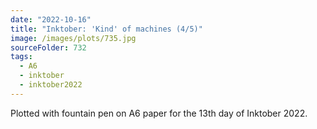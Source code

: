```yaml
---
date: "2022-10-16"
title: "Inktober: 'Kind' of machines (4/5)"
image: /images/plots/735.jpg
sourceFolder: 732
tags:
  - A6
  - inktober
  - inktober2022
---
```


Plotted with fountain pen on A6 paper for the 13th day of Inktober 2022.
